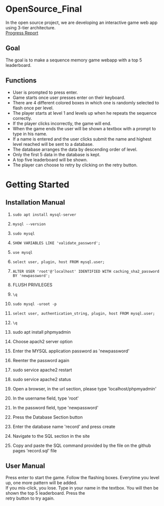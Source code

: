 
# OpenSource_Final  

In the open source project, we are developing an interactive game web app using 3-tier architecture.  
[Progress Report](https://docs.google.com/presentation/d/1pnucE4IeUbuw6zmf1bAe1A6U_1m0hYKxIJ7IIfzFKus/edit?usp=sharing)

## Goal  

The goal is to make a sequence memory game webapp with a top 5 leaderboard.  

## Functions  

- User is prompted to press enter.
- Game starts once user presses enter on their keyboard.
- There are 4 different colored boxes in which one is randomly selected to flash once per level.
- The player starts at level 1 and levels up when he repeats the sequence correctly.
- If the player clicks incorrectly, the game will end.
- When the game ends the user will be shown a textbox with a prompt to type in his name.
- If a name is entered and the user clicks submit the name and highest level reached will be sent to a database.
- The database arranges the data by descending order of level.
- Only the first 5 data in the database is kept.
- A top five leaderboard will be shown.
- The player can choose to retry by clicking on the retry button.

# Getting Started  

## Installation Manual

 1. `sudo apt install mysql-server`
 2. `mysql --version`
 3. `sudo mysql`
 4. `SHOW VARIABLES LIKE 'validate_password';`
 5. `use mysql`
 6. `select user, plugin, host FROM mysql.user;`
 7. `ALTER USER 'root'@'localhost' IDENTIFIED WITH caching_sha2_password BY 'newpassword';`
 8. FLUSH PRIVILEGES
 9. `\q`
 10. `sudo mysql -uroot -p`
 11. `select user, authentication_string, plugin, host FROM mysql.user;`
 12. `\q`

 1. sudo apt install phpmyadmin
 2. Choose apach2 server option
 3. Enter the MYSQL application password as 'newpassword'
 4. Reenter the password again
 5. sudo service apache2 restart
 6. sudo service apache2 status
 7. Open a browser, in the url section, please type 'localhost/phpmyadmin'
 8. In the username field, type 'root'
 9. In the password field, type 'newpassword'
 
 1. Press the Database Section button
 2. Enter the database name 'record' and press create
 3. Navigate to the SQL section in the site
 4. Copy and paste the SQL command provided by the file on the github pages 'record.sql' file

## User Manual  

Press enter to start the game. Follow the flashing boxes. Everytime you level up, one more pattern will be added.  
If you mis-click, you lose. Type in your name in the textbox. You will then be shown the top 5 leaderboard. Press the  
retry button to try again.
  
